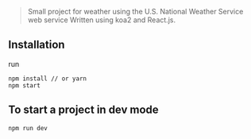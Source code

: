 > Small project for weather using the U.S. National Weather Service web service
Written using koa2 and React.js.

## Installation
run

 ```
 npm install // or yarn
 npm start
 ```

## To start a project in dev mode

`npm run dev`
